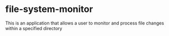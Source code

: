 # file-system-monitor
This is an application that allows a user to monitor and process file changes within a specified directory
